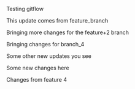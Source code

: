 Testing gitflow

This update comes from feature_branch

Bringing more changes for the feature+2 branch

Bringing changes for branch_4

Some other new updates you see

Some new changes here

Changes from feature 4

